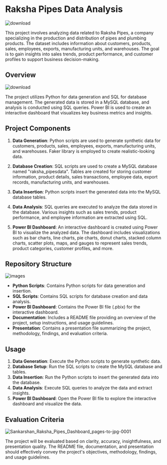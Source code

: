 # Raksha Pipes Data Analysis
![download](https://github.com/Sankarshanpower8i/Doctor-Fee-Prediction/assets/133600711/61b7a72a-7ea1-4e11-a9ab-5f551682b69a)

This project involves analyzing data related to Raksha Pipes, a company specializing in the production and distribution of pipes and plumbing products. The dataset includes information about customers, products, sales, employees, exports, manufacturing units, and warehouses. The goal is to gain insights into sales trends, product performance, and customer profiles to support business decision-making.


## Overview
![download](https://github.com/Sankarshanpower8i/Doctor-Fee-Prediction/assets/133600711/1d4080f1-e3f2-46b4-8efb-14e692b3ddfc)


The project utilizes Python for data generation and SQL for database management. The generated data is stored in a MySQL database, and analysis is conducted using SQL queries. Power BI is used to create an interactive dashboard that visualizes key business metrics and insights.

## Project Components

1. **Data Generation**: Python scripts are used to generate synthetic data for customers, products, sales, employees, exports, manufacturing units, and warehouses. Faker library is employed to create realistic-looking data.

2. **Database Creation**: SQL scripts are used to create a MySQL database named "raksha_pipesdata". Tables are created for storing customer information, product details, sales transactions, employee data, export records, manufacturing units, and warehouses.

3. **Data Insertion**: Python scripts insert the generated data into the MySQL database tables.

4. **Data Analysis**: SQL queries are executed to analyze the data stored in the database. Various insights such as sales trends, product performance, and employee information are extracted using SQL.

5. **Power BI Dashboard**: An interactive dashboard is created using Power BI to visualize the analyzed data. The dashboard includes visualizations such as bar charts, line charts, pie charts, donut charts, stacked column charts, scatter plots, maps, and gauges to represent sales trends, product categories, customer profiles, and more.

## Repository Structure
![images](https://github.com/Sankarshanpower8i/Doctor-Fee-Prediction/assets/133600711/917485e7-5bdc-49a5-9075-fe727825c407)


- **Python Scripts**: Contains Python scripts for data generation and insertion.
- **SQL Scripts**: Contains SQL scripts for database creation and data analysis.
- **Power BI Dashboard**: Contains the Power BI file (.pbix) for the interactive dashboard.
- **Documentation**: Includes a README file providing an overview of the project, setup instructions, and usage guidelines.
- **Presentation**: Contains a presentation file summarizing the project, methodology, findings, and evaluation criteria.

## Usage

1. **Data Generation**: Execute the Python scripts to generate synthetic data.
2. **Database Setup**: Run the SQL scripts to create the MySQL database and tables.
3. **Data Insertion**: Run the Python scripts to insert the generated data into the database.
4. **Data Analysis**: Execute SQL queries to analyze the data and extract insights.
5. **Power BI Dashboard**: Open the Power BI file to explore the interactive dashboard and visualize the data.

## Evaluation Criteria

![Sankarshan_Raksha_Pipes_Dashboard_pages-to-jpg-0001](https://github.com/Sankarshanpower8i/Doctor-Fee-Prediction/assets/133600711/9cc24b48-5747-435c-9adf-790eb8239c99)


The project will be evaluated based on clarity, accuracy, insightfulness, and presentation quality. The README file, documentation, and presentation should effectively convey the project's objectives, methodology, findings, and usage guidelines.

